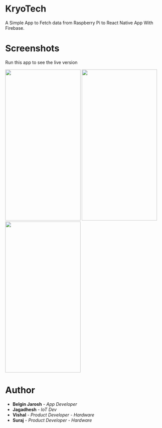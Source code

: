 # KryoTech
A Simple App to Fetch data from Raspberry Pi to React Native App With Firebase.

# Screenshots
Run this app to see the live version

<img src="https://user-images.githubusercontent.com/61349423/223452849-fc25dc5e-8369-439b-809f-6000699a7a58.png" width="240" height="480">  <img src="https://user-images.githubusercontent.com/61349423/223452824-956b9161-2c47-478c-811d-19347995999c.png" width="240" height="480"> <img src="https://user-images.githubusercontent.com/61349423/223452863-51b12e3b-4f85-471c-b9e1-483e2791edb6.png" width="240" height="480">

# Author 

* **Belgin Jarosh** - *App Developer*
* **Jagadhesh** - *IoT Dev*
* **Vishal** - *Product Developer - Hardware*
* **Suraj** - *Product Developer - Hardware*
